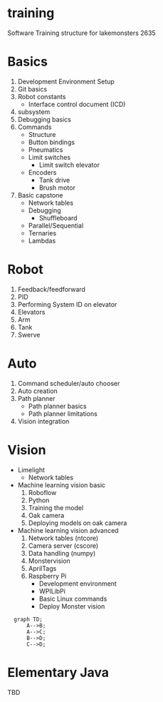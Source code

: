 # training
Software Training structure for lakemonsters 2635

# Basics
1. Development Environment Setup
2. Git basics
3. Robot constants
    - Interface control document (ICD)
4. subsystem
5. Debugging basics
6. Commands 
    - Structure
    - Button bindings
    - Pneumatics
    - Limit switches
        - Limit switch elevator
    - Encoders
        - Tank drive
        - Brush motor
7. Basic capstone
    - Network tables
    - Debugging
        - Shuffleboard
    - Parallel/Sequential
    - Ternaries
    - Lambdas

# Robot
1. Feedback/feedforward
2. PID
3. Performing System ID on elevator
4. Elevators
5. Arm
6. Tank
7. Swerve

# Auto
1. Command scheduler/auto chooser
2. Auto creation
3. Path planner
    - Path planner basics
    - Path planner limitations
1. Vision integration

# Vision
- Limelight
    - Network tables
- Machine learning vision basic
    1. Roboflow
    1. Python
    1. Training the model
    4. Oak camera
    5. Deploying models on oak camera
- Machine learning vision advanced
    1. Network tables (ntcore)
    1. Camera server (cscore)
    6. Data handling (numpy)
    1. Monstervision
    1. AprilTags
    7. Raspberry Pi
        - Development environment
        - WPILibPi
        - Basic Linux commands
        - Deploy Monster vision


```mermaid
  graph TD;
      A-->B;
      A-->C;
      B-->D;
      C-->D;
```

# Elementary Java
TBD
